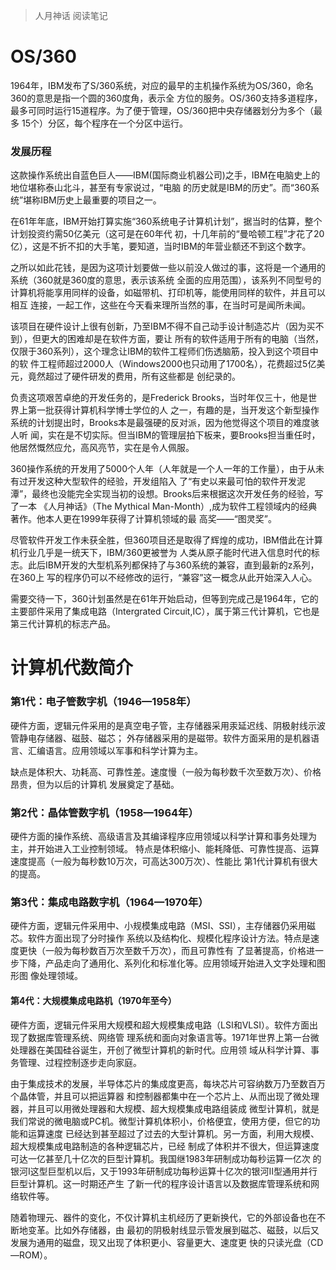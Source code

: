 > 人月神话 阅读笔记

# OS/360

1964年，IBM发布了S/360系统，对应的最早的主机操作系统为OS/360，命名360的意思是指一个圆的360度角，表示全
方位的服务。OS/360支持多道程序，最多可同时运行15道程序。为了便于管理，OS/360把中央存储器划分为多个（最多
15个）分区，每个程序在一个分区中运行。

### 发展历程

这款操作系统出自蓝色巨人——IBM(国际商业机器公司)之手，IBM在电脑史上的地位堪称泰山北斗，甚至有专家说过，“电脑
的历史就是IBM的历史”。而“360系统”堪称IBM历史上最重要的项目之一。

在61年年底，IBM开始打算实施“360系统电子计算机计划”，据当时的估算，整个计划投资约需50亿美元（这可是在60年代
初，十几年前的“曼哈顿工程”才花了20亿），这是不折不扣的大手笔，要知道，当时IBM的年营业额还不到这个数字。

之所以如此花钱，是因为这项计划要做一些以前没人做过的事，这将是一个通用的系统（360就是360度的意思，表示该系统
全面的应用范围），该系列不同型号的计算机将能享用同样的设备，如磁带机、打印机等，能使用同样的软件，并且可以相互
连接，一起工作，这些在今天看来理所当然的事，在当时可是闻所未闻。

该项目在硬件设计上很有创新，乃至IBM不得不自己动手设计制造芯片（因为买不到），但更大的困难却是在软件方面，要让
所有的软件适用于所有的电脑（当然，仅限于360系列），这个理念让IBM的软件工程师们伤透脑筋，投入到这个项目中的软
件工程师超过2000人（Windows2000也只动用了1700名），花费超过5亿美元，竟然超过了硬件研发的费用，所有这些都是
创纪录的。

负责这项艰苦卓绝的开发任务的，是Frederick Brooks，当时年仅三十，他是世界上第一批获得计算机科学博士学位的人
之一，有趣的是，当开发这个新型操作系统的计划提出时，Brooks本是最强硬的反对派，因为他觉得这个项目的难度骇人听
闻，实在是不切实际。但当IBM的管理层拍下板来，要Brooks担当重任时，他居然慨然应允，高风亮节，实在是令人佩服。

360操作系统的开发用了5000个人年（人年就是一个人一年的工作量），由于从未有过开发这种大型软件的经验，开发组陷入
了“有史以来最可怕的软件开发泥潭”，最终也没能完全实现当初的设想。Brooks后来根据这次开发任务的经验，写了一本
《人月神话》（The Mythical Man-Month）,成为软件工程领域内的经典著作。他本人更在1999年获得了计算机领域的最
高奖——“图灵奖”。

尽管软件开发工作未获全胜，但360项目还是取得了辉煌的成功，IBM借此在计算机行业几乎是一统天下，IBM/360更被誉为
人类从原子能时代进入信息时代的标志。此后IBM开发的大型机系列都保持了与360系统的兼容，直到最新的z系列，在360上
写的程序仍可以不经修改的运行，“兼容”这一概念从此开始深入人心。

需要交待一下，360计划虽然是在61年开始启动，但等到完成己是1964年，它的主要部件采用了集成电路（Intergrated 
Circuit,IC），属于第三代计算机，它也是第三代计算机的标志产品。

# 计算机代数简介

### 第1代：电子管数字机（1946—1958年）

硬件方面，逻辑元件采用的是真空电子管，主存储器采用汞延迟线、阴极射线示波管静电存储器、磁鼓、磁芯；
外存储器采用的是磁带。软件方面采用的是机器语言、汇编语言。应用领域以军事和科学计算为主。

缺点是体积大、功耗高、可靠性差。速度慢（一般为每秒数千次至数万次）、价格昂贵，但为以后的计算机
发展奠定了基础。

### 第2代：晶体管数字机（1958—1964年）

硬件方面的操作系统、高级语言及其编译程序应用领域以科学计算和事务处理为主，并开始进入工业控制领域。
特点是体积缩小、能耗降低、可靠性提高、运算速度提高（一般为每秒数10万次，可高达300万次）、性能比
第1代计算机有很大的提高。

### 第3代：集成电路数字机（1964—1970年）

硬件方面，逻辑元件采用中、小规模集成电路（MSI、SSI），主存储器仍采用磁芯。软件方面出现了分时操作
系统以及结构化、规模化程序设计方法。特点是速度更快（一般为每秒数百万次至数千万次），而且可靠性有
了显著提高，价格进一步下降，产品走向了通用化、系列化和标准化等。应用领域开始进入文字处理和图形图
像处理领域。

#### 第4代：大规模集成电路机（1970年至今）

硬件方面，逻辑元件采用大规模和超大规模集成电路（LSI和VLSI）。软件方面出现了数据库管理系统、网络管
理系统和面向对象语言等。1971年世界上第一台微处理器在美国硅谷诞生，开创了微型计算机的新时代。应用领
域从科学计算、事务管理、过程控制逐步走向家庭。

由于集成技术的发展，半导体芯片的集成度更高，每块芯片可容纳数万乃至数百万个晶体管，并且可以把运算器
和控制器都集中在一个芯片上、从而出现了微处理器，并且可以用微处理器和大规模、超大规模集成电路组装成
微型计算机，就是我们常说的微电脑或PC机。微型计算机体积小，价格便宜，使用方便，但它的功能和运算速度
已经达到甚至超过了过去的大型计算机。另一方面，利用大规模、超大规模集成电路制造的各种逻辑芯片，已经
制成了体积并不很大，但运算速度可达一亿甚至几十亿次的巨型计算机。我国继1983年研制成功每秒运算一亿次
的银河Ⅰ这型巨型机以后，又于1993年研制成功每秒运算十亿次的银河Ⅱ型通用并行巨型计算机。这一时期还产生
了新一代的程序设计语言以及数据库管理系统和网络软件等。

随着物理元、器件的变化，不仅计算机主机经历了更新换代，它的外部设备也在不断地变革。比如外存储器，由
最初的阴极射线显示管发展到磁芯、磁鼓，以后又发展为通用的磁盘，现又出现了体积更小、容量更大、速度更
快的只读光盘（CD—ROM）。
